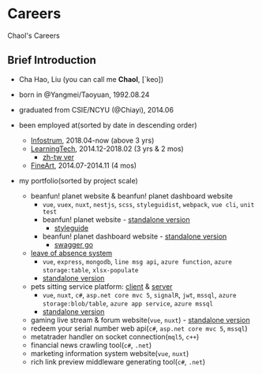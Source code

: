 # Careers
Chaol's Careers

## Brief Introduction
- Cha Hao, Liu (you can call me **Chaol**, [\`keo])
- born in @Yangmei/Taoyuan, 1992.08.24
- graduated from CSIE/NCYU (@Chiayi), 2014.06

- been employed at(sorted by date in descending order)
  - [Infostrum](/3.%20infostrum-1804), 2018.04-now (above 3 yrs)
  - [LearningTech](/2.%20ltc-1412-1802), 2014.12-2018.02 (3 yrs & 2 mos)
    - [zh-tw ver](/2.%20ltc-1412-1802/README.zh-tw.md)
  - [FineArt](/1.%20fineart-1407-1411), 2014.07-2014.11 (4 mos)
  
- my portfolio(sorted by project scale)
  - beanfun! planet website & beanfun! planet dashboard website
    - `vue`, `vuex`, `nuxt`, `nestjs`, `scss`, `styleguidist`, `webpack`, `vue cli`, `unit test`
    - beanfun! planet website - [standalone version](https://chaolnewsfrontendpage.z7.web.core.windows.net/#/)
      - [styleguide](https://chaolnewsfrontendpage.z7.web.core.windows.net/styleguide/)
    - beanfun! planet dashboard website - [standalone version](https://chaolnewsbackstage.z7.web.core.windows.net/)
      - [swagger go](https://chaolnewsbackstage.z7.web.core.windows.net/api/)
  - [leave of absence system](https://github.com/ChaoLiou/LOASystem)
    - `vue`, `express`, `mongodb`, `line msg api`, `azure function`, `azure storage:table`, `xlsx-populate`
    - [standalone version](https://chaolloasystem.z7.web.core.windows.net)
  - pets sitting service platform: [client](https://github.com/ChaoLiou/Pettogether) & [server](https://github.com/ChaoLiou/PettogetherServer)
    - `vue`, `nuxt`, `c#`, `asp.net core mvc 5`, `signalR`, `jwt`, `mssql`, `azure storage:blob/table`, `azure app service`, `azure mssql`
    - [standalone version](https://chaolpettogether.z7.web.core.windows.net)
  - gaming live stream & forum website(`vue`, `nuxt`) - [standalone version](https://chaolqsdj.z7.web.core.windows.net/#/)
  - redeem your serial number web api(`c#`, `asp.net core mvc 5`, `mssql`)
  - metatrader handler on socket connection(`mql5`, `c++`)
  - financial news crawling tool(`c#`, `.net`)
  - marketing information system website(`vue`, `nuxt`)
  - rich link preview middleware generating tool(`c#`, `.net`)
